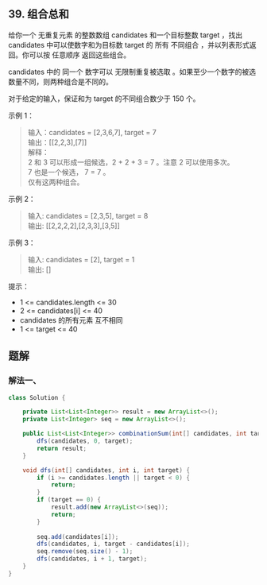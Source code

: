## 39. 组合总和

给你一个 无重复元素 的整数数组 candidates 和一个目标整数 target ，找出 candidates 中可以使数字和为目标数 target 的 所有 不同组合 ，并以列表形式返回。你可以按 任意顺序 返回这些组合。

candidates 中的 同一个 数字可以 无限制重复被选取 。如果至少一个数字的被选数量不同，则两种组合是不同的。 

对于给定的输入，保证和为 target 的不同组合数少于 150 个。

 

示例 1：

>输入：candidates = [2,3,6,7], target = 7  
>输出：\[[2,2,3],[7]]  
>解释：  
>2 和 3 可以形成一组候选，2 + 2 + 3 = 7 。注意 2 可以使用多次。  
>7 也是一个候选， 7 = 7 。  
>仅有这两种组合。  

示例 2：

>输入: candidates = [2,3,5], target = 8  
>输出: \[[2,2,2,2],[2,3,3],[3,5]]  

示例 3：

>输入: candidates = [2], target = 1  
>输出: []  
 

提示：

- 1 <= candidates.length <= 30
- 2 <= candidates[i] <= 40
- candidates 的所有元素 互不相同
- 1 <= target <= 40


## 题解

### 解法一、

```java
class Solution {

    private List<List<Integer>> result = new ArrayList<>();
    private List<Integer> seq = new ArrayList<>();

    public List<List<Integer>> combinationSum(int[] candidates, int target) {
        dfs(candidates, 0, target);
        return result;
    }

    void dfs(int[] candidates, int i, int target) {
        if (i >= candidates.length || target < 0) {
            return;
        }
        if (target == 0) {
            result.add(new ArrayList<>(seq));
            return;
        }
        
        seq.add(candidates[i]);
        dfs(candidates, i, target - candidates[i]);
        seq.remove(seq.size() - 1);
        dfs(candidates, i + 1, target);
    }
}
```